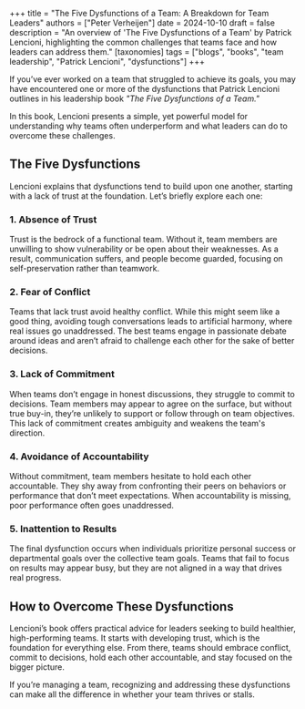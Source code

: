 +++
title = "The Five Dysfunctions of a Team: A Breakdown for Team Leaders"
authors = ["Peter Verheijen"]
date = 2024-10-10
draft = false
description = "An overview of 'The Five Dysfunctions of a Team' by Patrick Lencioni, highlighting the common challenges that teams face and how leaders can address them."
[taxonomies]
tags = ["blogs", "books", "team leadership", "Patrick Lencioni", "dysfunctions"]
+++

If you’ve ever worked on a team that struggled to achieve its goals, you may have encountered one or more of the dysfunctions that Patrick Lencioni outlines in his leadership book *"The Five Dysfunctions of a Team."* 

In this book, Lencioni presents a simple, yet powerful model for understanding why teams often underperform and what leaders can do to overcome these challenges.

## The Five Dysfunctions

Lencioni explains that dysfunctions tend to build upon one another, starting with a lack of trust at the foundation. Let’s briefly explore each one:

### 1. Absence of Trust  
Trust is the bedrock of a functional team. Without it, team members are unwilling to show vulnerability or be open about their weaknesses. As a result, communication suffers, and people become guarded, focusing on self-preservation rather than teamwork.

### 2. Fear of Conflict  
Teams that lack trust avoid healthy conflict. While this might seem like a good thing, avoiding tough conversations leads to artificial harmony, where real issues go unaddressed. The best teams engage in passionate debate around ideas and aren’t afraid to challenge each other for the sake of better decisions.

### 3. Lack of Commitment  
When teams don’t engage in honest discussions, they struggle to commit to decisions. Team members may appear to agree on the surface, but without true buy-in, they’re unlikely to support or follow through on team objectives. This lack of commitment creates ambiguity and weakens the team's direction.

### 4. Avoidance of Accountability  
Without commitment, team members hesitate to hold each other accountable. They shy away from confronting their peers on behaviors or performance that don’t meet expectations. When accountability is missing, poor performance often goes unaddressed.

### 5. Inattention to Results  
The final dysfunction occurs when individuals prioritize personal success or departmental goals over the collective team goals. Teams that fail to focus on results may appear busy, but they are not aligned in a way that drives real progress.

## How to Overcome These Dysfunctions

Lencioni’s book offers practical advice for leaders seeking to build healthier, high-performing teams. It starts with developing trust, which is the foundation for everything else. From there, teams should embrace conflict, commit to decisions, hold each other accountable, and stay focused on the bigger picture.

If you’re managing a team, recognizing and addressing these dysfunctions can make all the difference in whether your team thrives or stalls.
